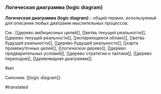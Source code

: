 ### Логическая диаграмма (logic diagram)

**Логическая диаграмма (logic diagram)** - общий термин, используемый для описания любых диаграмм мыслительных процессов.

См.: [[дерево амбициозных целей]], [[ветвь текущей реальности]], [[дерево текущей реальности]], [[испаряющееся облако]], [[ветвь будущей реальности]], [[дерево будущей реальности]], [[карта промежуточных целей]], [[логическое дерево]], [[дерево предварительных условий]], [[дерево стратегии и тактики]], [[дерево переходов]], [[древовидная диаграмма]].

#мп

Синоним: [[logic diagram]].

#translated
